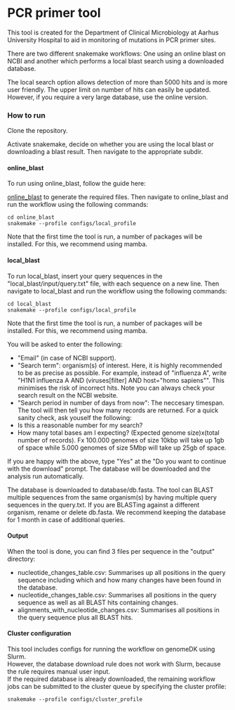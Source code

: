 # PCR primer tool
This tool is created for the Department of Clinical Microbiology at Aarhus University Hospital to aid in monitoring of mutations in PCR primer sites. 

There are two different snakemake workflows: One using an online blast on NCBI and another which performs a local blast search using a downloaded database.

The local search option allows detection of more than 5000 hits and is more user friendly. The upper limit on number of hits can easily be updated.
However, if you require a very large database, use the online version. 

### How to run
Clone the repository.

Activate snakemake, decide on whether you are using the local blast or downloading a blast result. Then navigate to the appropriate subdir.

#### online_blast
To run using online_blast, follow the guide here:
  
[online_blast](https://github.com/KMA-Aarhus/pcr-primer-tool/tree/main/online_blast) to generate the required files. Then navigate to online_blast and run the workflow using the following commands:
```
cd online_blast
snakemake --profile configs/local_profile
```
Note that the first time the tool is run, a number of packages will be installed. For this, we recommend using mamba. 

#### local_blast
To run local_blast, insert your query sequences in the "local_blast/input/query.txt" file, with each sequence on a new line.
Then navigate to local_blast and run the workflow using the following commands:

```
cd local_blast
snakemake --profile configs/local_profile
```
Note that the first time the tool is run, a number of packages will be installed. For this, we recommend using mamba. 

You will be asked to enter the following: 
- "Email" (in case of NCBI support).
- "Search term": organism(s) of interest. Here, it is highly recommended to be as precise as possible. For example, instead of "influenza A", write "H1N1 influenza A AND (viruses[filter] AND host="homo sapiens"". This minimises the risk of incorrect hits. Note you can always check your search result on the NCBI website.
- "Search period in number of days from now": The neccesary timespan. 
The tool will then tell you how many records are returned. For a quick sanity check, ask youself the following:
- Is this a reasonable number for my search?
- How many total bases am I expecting? (Expected genome size)x(total number of records). Fx 100.000 genomes of size 10kbp will take up 1gb of space while 5.000 genomes of size 5Mbp will take up 25gb of space. 

If you are happy with the above, type "Yes" at the "Do you want to continue with the download" prompt. The database will be downloaded and the analysis run automatically.

The database is downloaded to database/db.fasta. 
The tool can BLAST multiple sequences from the same organism(s) by having multiple query sequences in the query.txt.
If you are BLASTing against a different organism, rename or delete db.fasta. We recommend keeping the database for 1 month in case of additional queries.

#### Output
When the tool is done, you can find 3 files per sequence in the "output" directory:
- nucleotide_changes_table.csv: Summarises up all positions in the query sequence including which and how many changes have been found in the database.
- nucleotide_changes_table.csv: Summarises all positions in the query sequence as well as all BLAST hits containing changes.
- alignments_with_nucleotide_changes.csv: Summarises all positions in the query sequence plus all BLAST hits.

#### Cluster configuration
This tool includes configs for running the workflow on genomeDK using Slurm.  
However, the database download rule does not work with Slurm, because the rule requires manual user input.     
If the required database is already downloaded, the remaining workflow jobs can be submitted to the cluster queue by specifying the cluster profile:   

```
snakemake --profile configs/cluster_profile
```
